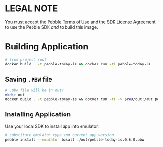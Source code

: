 # LEGAL NOTE
You must accept the [Pebble Terms of Use][TOS] and the [SDK License Agreement][LA] to use the Pebble SDK *and* to build this image.

[TOS]: https://developer.getpebble.com/legal/terms-of-use/
[LA]: https://developer.getpebble.com/legal/sdk-license/

# Building Application

```bash
# from project root
docker build . -t pebble-today-is && docker run -ti pebble-today-is
```

## Saving `.PBW` file

```bash
# .pbw file will be in out/
mkdir out
docker build . -t pebble-today-is && docker run -ti -v $PWD/out:/out pebble-today-is
```

## Installing Application
Use your local SDK to install app into emulator:

```bash
# substitute emulator type and current app version
pebble install --emulator basalt ./out/pebble-today-is.0.6.0.pbw
```

